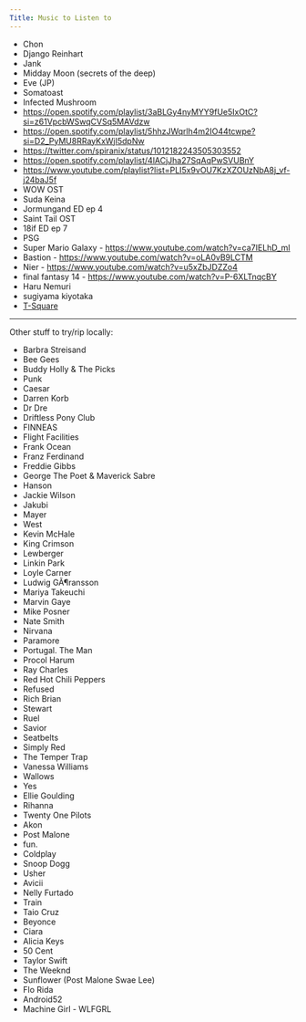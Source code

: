 ```yaml
---
Title: Music to Listen to
---
```


- Chon
- Django Reinhart
- Jank
- Midday Moon (secrets of the deep)
- Eve (JP)
- Somatoast
- Infected Mushroom
- <https://open.spotify.com/playlist/3aBLGy4nyMYY9fUe5IxOtC?si=z61VpcbWSwqCVSq5MAVdzw>
- <https://open.spotify.com/playlist/5hhzJWqrlh4m2IO44tcwpe?si=D2_PyMU8RRayKxWjI5dpNw>
- <https://twitter.com/spiranix/status/1012182243505303552>
- <https://open.spotify.com/playlist/4lACjJha27SqAqPwSVUBnY>
- <https://www.youtube.com/playlist?list=PLI5x9vOU7KzXZOUzNbA8j_vf-j24baJ5f>
- WOW OST
- Suda Keina
- Jormungand ED ep 4
- Saint Tail OST
- 18if ED ep 7
- PSG
- Super Mario Galaxy - <https://www.youtube.com/watch?v=ca7IELhD_mI>
- Bastion - <https://www.youtube.com/watch?v=oLA0vB9LCTM>
- Nier - <https://www.youtube.com/watch?v=u5xZbJDZZo4>
- final fantasy 14 - <https://www.youtube.com/watch?v=P-6XLTnqcBY>
- Haru Nemuri
- sugiyama kiyotaka
- [T-Square](https://www.discogs.com/artist/1249160-T-Square)

---

Other stuff to try/rip locally:

- Barbra Streisand
- Bee Gees
- Buddy Holly & The Picks
- Punk
- Caesar
- Darren Korb
- Dr Dre
- Driftless Pony Club
- FINNEAS
- Flight Facilities
- Frank Ocean
- Franz Ferdinand
- Freddie Gibbs
- George The Poet & Maverick Sabre
- Hanson
- Jackie Wilson
- Jakubi
- Mayer
- West
- Kevin McHale
- King Crimson
- Lewberger
- Linkin Park
- Loyle Carner
- Ludwig GÃ¶ransson
- Mariya Takeuchi
- Marvin Gaye
- Mike Posner
- Nate Smith
- Nirvana
- Paramore
- Portugal. The Man
- Procol Harum
- Ray Charles
- Red Hot Chili Peppers
- Refused
- Rich Brian
- Stewart
- Ruel
- Savior
- Seatbelts
- Simply Red
- The Temper Trap
- Vanessa Williams
- Wallows
- Yes
- Ellie Goulding
- Rihanna
- Twenty One Pilots
- Akon
- Post Malone
- fun.
- Coldplay
- Snoop Dogg
- Usher
- Avicii
- Nelly Furtado
- Train
- Taio Cruz
- Beyonce
- Ciara
- Alicia Keys
- 50 Cent
- Taylor Swift
- The Weeknd
- Sunflower (Post Malone Swae Lee)
- Flo Rida
- Android52
- Machine Girl - WLFGRL
